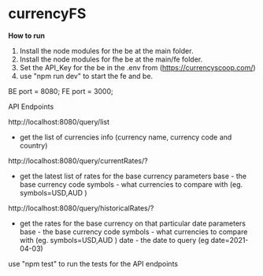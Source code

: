 # currencyFS
**How to run**
1. Install the node modules for the be at the main folder. 
2. Install the node modules for fhe be at the main/fe folder.
3. Set the API_Key for the be in the .env from (https://currencyscoop.com/) 
4. use "npm run dev" to start the fe and be.

BE port = 8080;
FE port = 3000;

API Endpoints

http://localhost:8080/query/list
- get the list of currencies info (currency name, currency code and country)


http://localhost:8080/query/currentRates/?
- get the latest list of rates for the base currency
parameters
base - the base currency code
symbols - what currencies to compare with (eg. symbols=USD,AUD )


http://localhost:8080/query/historicalRates/?
- get the rates for the base currency on that particular date
parameters
base - the base currency code
symbols - what currencies to compare with (eg. symbols=USD,AUD )
date - the date to query (eg date=2021-04-03)

use "npm test" to run the tests for the API endpoints




